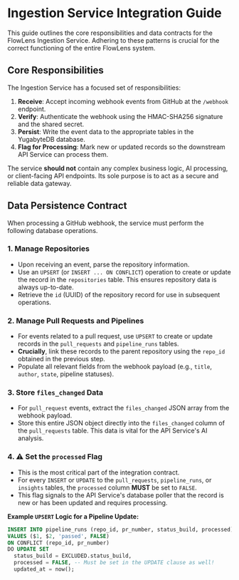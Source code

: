 # Ingestion Service Integration Guide

This guide outlines the core responsibilities and data contracts for the FlowLens Ingestion Service. Adhering to these patterns is crucial for the correct functioning of the entire FlowLens system.

## Core Responsibilities

The Ingestion Service has a focused set of responsibilities:
1.  **Receive**: Accept incoming webhook events from GitHub at the `/webhook` endpoint.
2.  **Verify**: Authenticate the webhook using the HMAC-SHA256 signature and the shared secret.
3.  **Persist**: Write the event data to the appropriate tables in the YugabyteDB database.
4.  **Flag for Processing**: Mark new or updated records so the downstream API Service can process them.

The service **should not** contain any complex business logic, AI processing, or client-facing API endpoints. Its sole purpose is to act as a secure and reliable data gateway.

## Data Persistence Contract

When processing a GitHub webhook, the service must perform the following database operations.

### 1. Manage Repositories
- Upon receiving an event, parse the repository information.
- Use an `UPSERT` (or `INSERT ... ON CONFLICT`) operation to create or update the record in the `repositories` table. This ensures repository data is always up-to-date.
- Retrieve the `id` (UUID) of the repository record for use in subsequent operations.

### 2. Manage Pull Requests and Pipelines
- For events related to a pull request, use `UPSERT` to create or update records in the `pull_requests` and `pipeline_runs` tables.
- **Crucially**, link these records to the parent repository using the `repo_id` obtained in the previous step.
- Populate all relevant fields from the webhook payload (e.g., `title`, `author`, `state`, pipeline statuses).

### 3. Store `files_changed` Data
- For `pull_request` events, extract the `files_changed` JSON array from the webhook payload.
- Store this entire JSON object directly into the `files_changed` column of the `pull_requests` table. This data is vital for the API Service's AI analysis.

### 4. ⚠️ Set the `processed` Flag
- This is the most critical part of the integration contract.
- For every `INSERT` or `UPDATE` to the `pull_requests`, `pipeline_runs`, or `insights` tables, the `processed` column **MUST** be set to `FALSE`.
- This flag signals to the API Service's database poller that the record is new or has been updated and requires processing.

**Example `UPSERT` Logic for a Pipeline Update:**
```sql
INSERT INTO pipeline_runs (repo_id, pr_number, status_build, processed)
VALUES ($1, $2, 'passed', FALSE)
ON CONFLICT (repo_id, pr_number)
DO UPDATE SET
  status_build = EXCLUDED.status_build,
  processed = FALSE, -- Must be set in the UPDATE clause as well!
  updated_at = now();
```